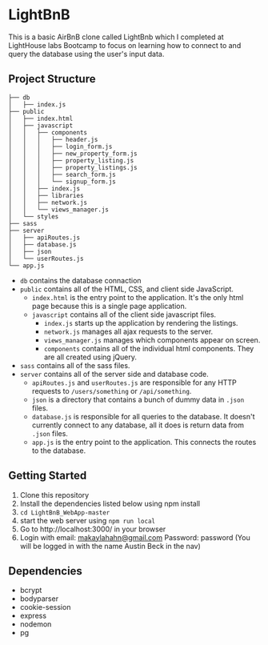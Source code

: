 # LightBnB
This is a basic AirBnB clone called LightBnb which I completed at LightHouse labs Bootcamp to focus on learning how to connect to and query the database using the user's input data.

## Project Structure
```
├── db
│   ├── index.js
├── public
│   ├── index.html
│   ├── javascript
│   │   ├── components 
│   │   │   ├── header.js
│   │   │   ├── login_form.js
│   │   │   ├── new_property_form.js
│   │   │   ├── property_listing.js
│   │   │   ├── property_listings.js
│   │   │   ├── search_form.js
│   │   │   └── signup_form.js
│   │   ├── index.js
│   │   ├── libraries
│   │   ├── network.js
│   │   └── views_manager.js
│   └── styles
├── sass
├── server
│   ├── apiRoutes.js
│   ├── database.js
│   ├── json
│   └── userRoutes.js
└── app.js
```
* `db` contains the database connaction
* `public` contains all of the HTML, CSS, and client side JavaScript. 
  * `index.html` is the entry point to the application. It's the only html page because this is a single page application.
  * `javascript` contains all of the client side javascript files.
    * `index.js` starts up the application by rendering the listings.
    * `network.js` manages all ajax requests to the server.
    * `views_manager.js` manages which components appear on screen.
    * `components` contains all of the individual html components. They are all created using jQuery.
* `sass` contains all of the sass files. 
* `server` contains all of the server side and database code.
  <!-- * `server.js` is the entry point to the application. This connects the routes to the database. -->
  * `apiRoutes.js` and `userRoutes.js` are responsible for any HTTP requests to `/users/something` or `/api/something`. 
  * `json` is a directory that contains a bunch of dummy data in `.json` files.
  * `database.js` is responsible for all queries to the database. It doesn't currently connect to any database, all it does is return data from `.json` files.
  * `app.js` is the entry point to the application. This connects the routes to the database.

## Getting Started
  1. Clone this repository
  2. Install the dependencies listed below using npm install
  3. ```cd LightBnB_WebApp-master```
  4. start the web server using ```npm run local```
  5. Go to http://localhost:3000/ in your browser
  6. Login with email: makaylahahn@gmail.com Password: password
  (You will be logged in with the name Austin Beck in the nav)

## Dependencies
- bcrypt
- bodyparser
- cookie-session
- express
- nodemon
- pg

